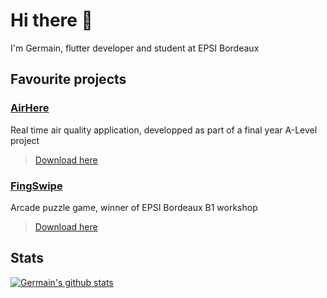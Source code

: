 # Hi there 👋

I'm Germain, flutter developer and student at EPSI Bordeaux

## Favourite projects

### [AirHere](https://github.com/Germain-L/AirHere "AirHere repo")

Real time air quality application, developped as part of a final year A-Level project
 > [Download here](https://play.google.com/store/apps/details?id=com.germainleignel.airhere "Play store")

### [FingSwipe](https://github.com/Germain-L/WORKSHOP-B1 "FingSwipe repo")

Arcade puzzle game, winner of EPSI Bordeaux B1 workshop
> [Download here](https://play.google.com/store/apps/details?id=com.germainleignel.fingSwipeV2 "fingswipe")

## Stats
[![Germain's github stats](https://github-readme-stats.vercel.app/api?username=Germain-L)](https://github.com/anuraghazra/github-readme-stats)

<!--
**Germain-L/Germain-L** is a ✨ _special_ ✨ repository because its `README.md` (this file) appears on your GitHub profile.

Here are some ideas to get you started:

- 🔭 I’m currently working on ...
- 🌱 I’m currently learning ...
- 👯 I’m looking to collaborate on ...
- 🤔 I’m looking for help with ...
- 💬 Ask me about ...
- 📫 How to reach me: ...
- 😄 Pronouns: ...
- ⚡ Fun fact: ...
-->

